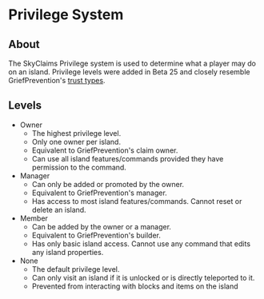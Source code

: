# Privilege System <!-- @subtank needs translation. Remove comment once complete. -->

## About
The SkyClaims Privilege system is used to determine what a player may do on an island. Privilege levels were added in Beta 25 and closely resemble 
GriefPrevention's [trust types](https://github.com/MinecraftPortCentral/GriefPrevention/wiki/Trust-System).

## Levels
- Owner 
    - The highest privilege level. 
    - Only one owner per island. 
    - Equivalent to GriefPrevention's claim owner.
    - Can use all island features/commands provided they have permission to the command.
- Manager
    - Can only be added or promoted by the owner.
    - Equivalent to GriefPrevention's manager.
    - Has access to most island features/commands. Cannot reset or delete an island.
- Member
    - Can be added by the owner or a manager.
    - Equivalent to GriefPrevention's builder.
    - Has only basic island access. Cannot use any command that edits any island properties.
- None
    - The default privilege level.
    - Can only visit an island if it is unlocked or is directly teleported to it.
    - Prevented from interacting with blocks and items on the island